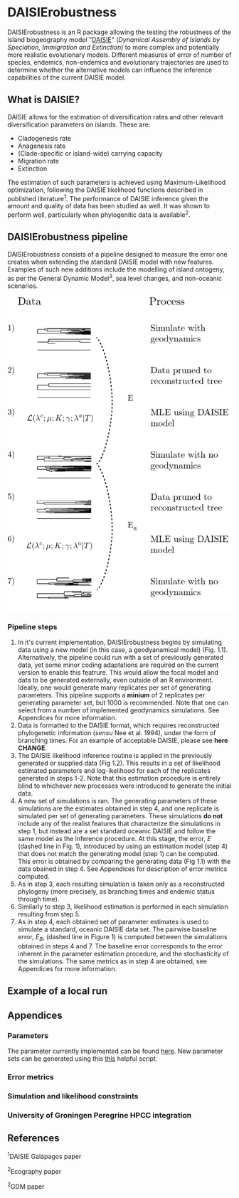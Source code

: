 # DAISIErobustness

DAISIErobustness is an R package allowing the testing the robustness of the island biogeography model "[DAISIE](https://github.com/rsetienne/DAISIE)" (_Dynamical Assembly of Islands by Speciation, Immigration and Extinction_)  to more complex and potentially more realistic evolutionary models. Different measures of error of   number of species, endemics, non-endemics and evolutionary trajectories are used to determine whether the alternative models can influence the inference capabilities of the current DAISIE model.

## What is DAISIE?
DAISIE allows for the estimation of diversification rates and other relevant diversification parameters on islands. These are:
* Cladogenesis rate
* Anagenesis rate
* (Clade-specific or island-wide) carrying capacity 
* Migration rate
* Extinction

The estimation of such parameters is achieved using Maximum-Likelihood optimization, following the DAISIE likelihood functions described in published literature<sup>1</sup>.
The performance of DAISIE inference given the amount and quality of data has been studied as well. It was shown to perform well, particularly when phylogenitic data is available<sup>2</sup>.

## DAISIErobustness pipeline
DAISIErobustness consists of a pipeline designed to measure the error one creates when extending the standard DAISIE model with new features. Examples of such new additions include the modelling of island ontogeny, as per the General Dynamic Model<sup>3</sup>, sea level changes, and non-oceanic scenarios.

![Figure 1 - The DAISIErobustness pipeline](https://raw.githubusercontent.com/Neves-P/DAISIErobustness/master/scripts/Neves_et_al_2020/figure_1.png) 
### Pipeline steps
1. In it's current implementation, DAISIErobustness begins by simulating data using a new model (in this case, a geodyanamical model) (Fig. 1.1). Alternatively, the pipeline could run with a set of previously generated data, yet some minor coding adaptations are required on the current version to enable this featrure. This would allow the focal model and data to be generated externally, even outside of an R environment. Ideally, one would generate many replicates per set of generating parameters. This pipeline supports a **minium** of 2 replicates per generating parameter set, but 1000 is recommended.
Note that one can select from a number of implemented geodynamics simulations. See Appendices for more information.
2. Data is formatted to the DAISIE format, which requires reconstructed phylogenetic information (_sensu_ Nee et al. 1994), under the form of branching times. For an example of acceptable DAISIE, please see **here CHANGE**.
3. The DAISIE likelihood inference routine is applied in the previously generated or supplied data (Fig 1.2). This results in a set of likelihood estimated parameters and log-ikelihood for each of the replicates generated in steps 1-2. Note that this estimation procedure is entirely blind to whichever new processes were introduced to generate the initial data.
4. A new set of simulations is ran. The generating parameters of these simulations are the estimates obtained in step 4, and one replicate is simulated per set of generating parameters. These simulations **do not** include any of the realist features that characterize the simulations in step 1, but instead are a set standard oceanic DAISIE and follow the same model as the inference procedure. At this stage, the error, _E_ (dashed line in Fig. 1), introduced by using an estimation model (step 4) that does not match the generating model (step 1) can be computed. This error is obtained by comparing the generating data (Fig 1.1) with the data obained in step 4. See Appendices for description of error metrics computed.
5. As in step 3, each resulting simulation is taken only as a reconstructed phylogeny (more precisely, as branching times and endemic status through time).
6. Similarly to step 3, likelihood estimation is performed in each simulation resulting from step 5.
7. As in step 4, each obtained set of parameter estimates is used to simulate a standard, oceanic DAISIE data set. The pairwise baseline error, _E<sub>B</sub>_, (dashed line in Figure 1) is computed between the simulations obtained in steps 4 and 7. The baseline error corresponds to the error inherent in the parameter estimation procedure, and the stochasticity of the simulations. The same metrics as in step 4 are obtained, see Appendices for more information.

## Example of a local run

## Appendices

### Parameters
The parameter currently implemented can be found [here](https://github.com/Neves-P/DAISIErobustness/tree/master/data). New parameter sets can be generated using this [this](https://github.com/Neves-P/DAISIErobustness/blob/master/scripts/Neves_et_al_2020/generate_param_space.R) helpful script.

### Error metrics

### Simulation and likelihood constraints

### University of Groningen Peregrine HPCC integration

## References
<sup>1</sup>DAISIE Galápagos paper

<sup>2</sup>Ecography paper

<sup>2</sup>GDM paper


